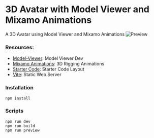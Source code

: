 # 3D Avatar with Model Viewer and Mixamo Animations

A 3D Avatar using Model Viewer and Mixamo Animations 
![Preview](/public/preview.png)

### Resources:

- [Model-Viewer](https://modelviewer.dev/): Model Viewer Dev
- [Mixamo Animations](https://www.mixamo.com/): 3D Rigging Animations
- [Starter Code](https://github.com/benjaminmiles/react-three-vite): Starter Code Layout
- [Vite](https://vitejs.dev/guide/): Static Web Server

### Installation

```
npm install
```

### Scripts

```
npm run dev
npm run build
npm run preview
```
